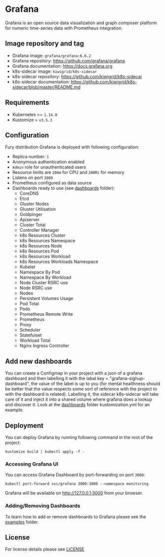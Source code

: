 # Grafana

Grafana is an open source data visualization and graph composer platform for
numeric time-series data with Prometheus integration.

## Image repository and tag

- Grafana image: `grafana/grafana:6.6.2`
- Grafana repository: <https://github.com/grafana/grafana>
- Grafana documentation: <https://docs.grafana.org>
- k8s-sidecar image: `kiwigrid/k8s-sidecar`
- k8s-sidecar repository: <https://github.com/kiwigrid/k8s-sidecar>
- k8s-sidecar documentation: <https://github.com/kiwigrid/k8s-sidecar/blob/master/README.md>

## Requirements

- Kubernetes >= `1.14.0`
- Kustomize = `v3.5.3`

## Configuration

Fury distribution Grafana is deployed with following configuration:

- Replica number: `1`
- Anonymous authentication enabled
- `Admin` role for unauthenticated users
- Resource limits are `200m` for CPU and `200Mi` for memory
- Listens on port `3000`
- Prometheus configured as data source
- Dashboards ready to use (see [dashboards](dashboards) folder):
  - CoreDNS
  - Etcd
  - Gluster Nodes
  - Gluster Utilisation
  - Goldpinger
  - Apiserver
  - Cluster Total
  - Controller Manager
  - k8s Resources Cluster
  - k8s Resources Namespace
  - k8s Resources Node
  - k8s Resources Pod
  - k8s Resources Workload
  - k8s Resources Workloads Namespace
  - Kubelet
  - Namespace By Pod
  - Namespace By Workload
  - Node Cluster RSRC use
  - Node RSRC use
  - Nodes
  - Persistent Volumes Usage
  - Pod Total
  - Pods
  - Prometheus Remote Write
  - Prometheus
  - Proxy
  - Scheduler
  - Statefulset
  - Workload Total
  - Nginx Ingress Controller

## Add new dashboards

You can create a Configmap in your project with a json of a grafana dashboard and then labelling it with the labal key = "grafana-sighup-dashboard", the value of the label is up to you (for mental healthness should be better that the value respects some sort of reference with the project to with the dashboard is related). Labelling it, the sidecar k8s-sidecar will take care of it and inject it into a shared volume where grafana does a lookup and discover it. Look at the  [dashboards](dashboards) folder kustomization.yml for an example.

## Deployment

You can deploy Grafana by running following command in the root of the project:

```shell
kustomize build | kubectl apply -f -
```

### Accessing Grafana UI

You can access Grafana Dashboard by port-forwarding on port `3000`:

```shell
kubectl port-forward svc/grafana 3000:3000 --namespace monitoring
```

Grafana will be available on <http://127.0.0.1:3000> from your browser.

### Adding/Removing Dashboards

To learn how to add or remove dashboards to Grafana please see the
[examples](../../examples) folder.

## License

For license details please see [LICENSE](https://sighup.io/fury/license)
